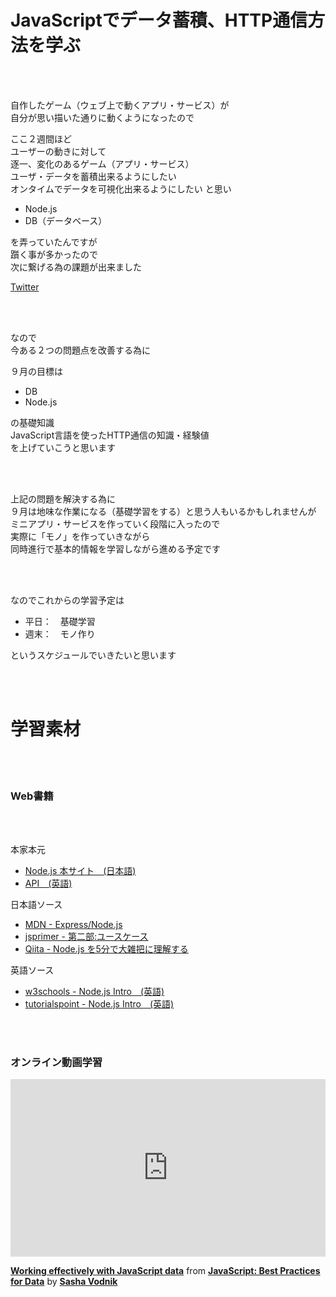 # JavaScriptでデータ蓄積、HTTP通信方法を学ぶ

<br>
<br>

自作したゲーム（ウェブ上で動くアプリ・サービス）が  
自分が思い描いた通りに動くようになったので

ここ２週間ほど  
ユーザーの動きに対して  
逐一、変化のあるゲーム（アプリ・サービス）  
ユーザ・データを蓄積出来るようにしたい  
オンタイムでデータを可視化出来るようにしたい
と思い

- Node.js
- DB（データベース）

を弄っていたんですが  
躓く事が多かったので  
次に繋げる為の課題が出来ました

[Twitter](https://twitter.com/research_coding/status/1299788864354123776?s=20)

<br>
<br>

なので  
今ある２つの問題点を改善する為に

９月の目標は

- DB
- Node.js

の基礎知識  
JavaScript言語を使ったHTTP通信の知識・経験値  
を上げていこうと思います

<br>
<br>

上記の問題を解決する為に  
９月は地味な作業になる（基礎学習をする）と思う人もいるかもしれませんが  
ミニアプリ・サービスを作っていく段階に入ったので  
実際に「モノ」を作っていきながら  
同時進行で基本的情報を学習しながら進める予定です

<br>
<br>

なのでこれからの学習予定は

- 平日：　基礎学習
- 週末：　モノ作り

というスケジュールでいきたいと思います

<br>
<br>

# 学習素材

<br>
<br>

### Web書籍

<br>
<br>

本家本元
- [Node.js 本サイト　(日本語)](https://nodejs.org/ja/)
- [API　(英語)](https://nodejs.org/api/)

日本語ソース
- [MDN - Express/Node.js](https://nodejs.org/api/)
- [jsprimer - 第二部:ユースケース](https://jsprimer.net/use-case/)
- [Qiita - Node.js を5分で大雑把に理解する](https://qiita.com/hshimo/items/1ecb7ed1b567aacbe559)

英語ソース
- [w3schools - Node.js Intro　(英語)](https://www.w3schools.com/nodejs/nodejs_intro.asp)
- [tutorialspoint - Node.js Intro　(英語)](https://www.tutorialspoint.com/nodejs/nodejs_introduction.htm)

<br>
<br>

### オンライン動画学習


<div style="position:relative;height:0;padding-bottom:56.25%"><iframe width="640" height="360" src="https://www.linkedin.com/learning/embed/javascript-best-practices-for-data/working-effectively-with-javascript-data?claim=AQGPn16kcEodbwAAAXRCjB99UD8HOkwsYrXXFKcUYrJnLgl0VwU8vb7hfh274jH2VPrZXfY-co_DIEnr0MF23NPVNLDv8ThPePyCi5BIEY7fHzoe1WHEVIr7AAWN08jRSbFV7iX1F_61ujQ2eaHnm-olvINHRzy5sYupxnCnKYFW8liRHSuAiYm83snothyxnlal04P0Ipm5xKHigvhE212IZ6vjge_sgWnlqb3jv0q9AGSs1_hsDBCWWyNAFXeAJhHLPaJbOAXzMhLbxMFJ9Y1NvOFvxhjpgTRKiQd_nWJ4LJQG0U00X_zdRBsydcsVoFrkWlhvdnWg6guHVCVAVSX4IpEYr63RJAbQcu1FCZbMLS-M7eZh3eCqcmIp_QL3oDuX3xmUEASH3_zGL__oy3TVVngdyTPhlK1A8TGkD67hnuNGXgKgywewDp0BiSmYefNbuhL8dhs-cCl6ibvWKuW7__c8SAQ0olxuvPUdriqZ2xrhDIPzma9ueG8AGomrdHbQIY4bjAzrZGnGLP2KzOJaH2XvTrSbQwZpcdPx-QjrZ5UbfwWaWKYFxuH2peBOkS1OVqPtKw9DLDoOas0cLauI-oBBls1F-mvWDJHiOoi-jN8hs3a-0wN3eGMltepy3AkkHWVQffUjZHb44tdeSVqLHLfHoQJwtMo7e5aDOHCGJ-gvuaSyyCg79D0XRY0AwhgY4wAyqs2haeiRzd-u4X9ZMzEUMdIstFLABBNy8pnrH4iPTGQ" mozallowfullscreen="true" webkitallowfullscreen="true" allowfullscreen="true" frameborder="0" style="position:absolute;width:100%;height:100%;left:0"></iframe></div><p><strong><a href="https://www.linkedin.com/learning/javascript-best-practices-for-data/working-effectively-with-javascript-data?trk=embed_lil">Working effectively with JavaScript data</a></strong> from <strong><a href="https://www.linkedin.com/learning/javascript-best-practices-for-data?trk=embed_lil">JavaScript: Best Practices for Data</a></strong> by <strong><a href="https://www.linkedin.com/learning/instructors/sasha-vodnik?trk=embed_lil">Sasha Vodnik</a></strong></p>





















































